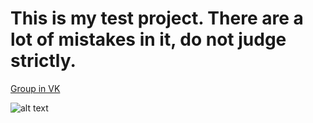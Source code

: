 # This is my test project. There are a lot of mistakes in it, do not judge strictly.

[Group in VK](https://vk.com/fareastpython)

![alt text](https://i.pinimg.com/736x/5d/20/1b/5d201bba1972fa013255ffd442e1004e--wall-photos-hack.jpg)